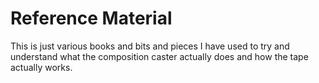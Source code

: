 # Reference Material

This is just various books and bits and pieces I have used to try and understand what the composition caster actually does and how the tape actually works.

